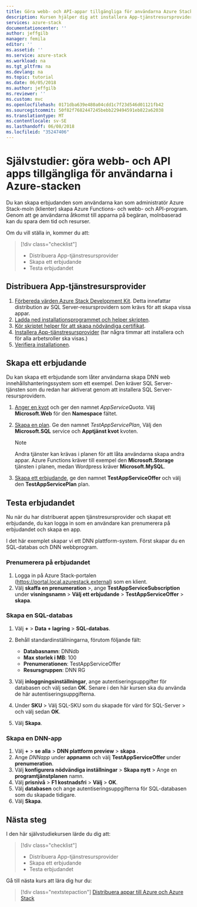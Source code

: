 ```yaml
---
title: Göra webb- och API-appar tillgängliga för användarna Azure Stack | Microsoft Docs
description: Kursen hjälper dig att installera App-tjänstresursprovider och skapa erbjuder som ger Azure Stack användarna möjlighet att skapa webb- och API apps.
services: azure-stack
documentationcenter: ''
author: jeffgilb
manager: femila
editor: ''
ms.assetid: ''
ms.service: azure-stack
ms.workload: na
ms.tgt_pltfrm: na
ms.devlang: na
ms.topic: tutorial
ms.date: 06/05/2018
ms.author: jeffgilb
ms.reviewer: ''
ms.custom: mvc
ms.openlocfilehash: 0171dba639e480a04cdd1c7f23d546d01121fb42
ms.sourcegitcommit: 50f82f7682447245bebb229494591eb822a62038
ms.translationtype: MT
ms.contentlocale: sv-SE
ms.lasthandoff: 06/08/2018
ms.locfileid: "35247406"
---
```

# <a name="tutorial-make-web-and-api-apps-available-to-your-azure-stack-users"></a>Självstudier: göra webb- och API apps tillgängliga för användarna i Azure-stacken

Du kan skapa erbjudanden som användarna kan som administratör Azure Stack-moln (klienter) skapa Azure Functions- och webb- och API-program. Genom att ge användarna åtkomst till apparna på begäran, molnbaserad kan du spara dem tid och resurser.

Om du vill ställa in, kommer du att:

> [!div class="checklist"]
> * Distribuera App-tjänstresursprovider
> * Skapa ett erbjudande
> * Testa erbjudandet

## <a name="deploy-the-app-service-resource-provider"></a>Distribuera App-tjänstresursprovider

1. [Förbereda värden Azure Stack Development Kit](azure-stack-app-service-before-you-get-started.md). Detta innefattar distribution av SQL Server-resursprovidern som krävs för att skapa vissa appar.
2. [Ladda ned installationsprogrammet och helper skripten](azure-stack-app-service-deploy.md).
3. [Kör skriptet helper för att skapa nödvändiga certifikat](azure-stack-app-service-deploy.md).
4. [Installera App-tjänstresursprovider](azure-stack-app-service-deploy.md) (tar några timmar att installera och för alla arbetsroller ska visas.)
5. [Verifiera installationen](azure-stack-app-service-deploy.md#validate-the-app-service-on-azure-stack-installation).

## <a name="create-an-offer"></a>Skapa ett erbjudande

Du kan skapa ett erbjudande som låter användarna skapa DNN web innehållshanteringssystem som ett exempel. Den kräver SQL Server-tjänsten som du redan har aktiverat genom att installera SQL Server-resursprovidern.

1.  [Anger en kvot](azure-stack-setting-quotas.md) och ger den namnet *AppServiceQuota*. Välj **Microsoft.Web** för den **Namespace** fältet.
2.  [Skapa en plan](azure-stack-create-plan.md). Ge den namnet *TestAppServicePlan*, Välj den **Microsoft.SQL** service och **Apptjänst kvot** kvoten.

    > [!NOTE]
    > Andra tjänster kan krävas i planen för att låta användarna skapa andra appar. Azure Functions kräver till exempel den **Microsoft.Storage** tjänsten i planen, medan Wordpress kräver **Microsoft.MySQL**.

3.  [Skapa ett erbjudande](azure-stack-create-offer.md), ge den namnet **TestAppServiceOffer** och välj den **TestAppServicePlan** plan.

## <a name="test-the-offer"></a>Testa erbjudandet

Nu när du har distribuerat appen tjänstresursprovider och skapat ett erbjudande, du kan logga in som en användare kan prenumerera på erbjudandet och skapa en app.

I det här exemplet skapar vi ett DNN plattform-system. Först skapar du en SQL-databas och DNN webbprogram.

### <a name="subscribe-to-the-offer"></a>Prenumerera på erbjudandet

1. Logga in på Azure Stack-portalen (https://portal.local.azurestack.external) som en klient.
2. Välj **skaffa en prenumeration** >, ange **TestAppServiceSubscription** under **visningsnamn** > **Välj ett erbjudande**  >  **TestAppServiceOffer** > **skapa**.

### <a name="create-a-sql-database"></a>Skapa en SQL-databas

1. Välj **+**  >  **Data + lagring** > **SQL-databas**.
2. Behåll standardinställningarna, förutom följande fält:

    - **Databasnamn**: DNNdb
    - **Max storlek i MB**: 100
    - **Prenumerationen**: TestAppServiceOffer
    - **Resursgruppen**: DNN RG

3. Välj **inloggningsinställningar**, ange autentiseringsuppgifter för databasen och välj sedan **OK**. Senare i den här kursen ska du använda de här autentiseringsuppgifterna.
4. Under **SKU** > Välj SQL-SKU som du skapade för värd för SQL-Server > och välj sedan **OK**.
5. Välj **Skapa**.

### <a name="create-a-dnn-app"></a>Skapa en DNN-app

1. Välj **+**  >  **se alla** > **DNN plattform preview** > **skapa** .
2. Ange *DNNapp* under **appnamn** och välj **TestAppServiceOffer** under **prenumeration**.
3. Välj **konfigurera nödvändiga inställningar** > **Skapa nytt** > Ange en **programtjänstplanen** namn.
4. Välj **prisnivå** > **F1 kostnadsfri** > **Välj** > **OK**.
5. Välj **databasen** och ange autentiseringsuppgifterna för SQL-databasen som du skapade tidigare.
6. Välj **Skapa**.

## <a name="next-steps"></a>Nästa steg

I den här självstudiekursen lärde du dig att:

> [!div class="checklist"]
> * Distribuera App-tjänstresursprovider
> * Skapa ett erbjudande
> * Testa erbjudandet

Gå till nästa kurs att lära dig hur du:

> [!div class="nextstepaction"]
> [Distribuera appar till Azure och Azure Stack](user/azure-stack-solution-pipeline.md)
